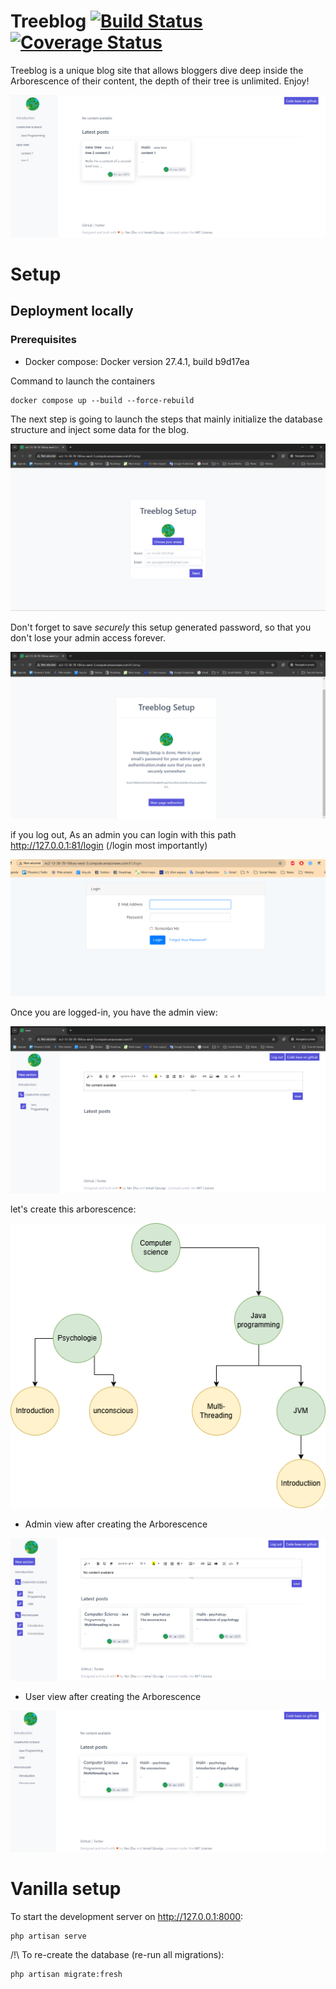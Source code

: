# Treeblog [![Build Status](https://travis-ci.org/isqo/Treeblog.svg?branch=master)](https://travis-ci.org/isqo/Treeblog) [![Coverage Status](https://coveralls.io/repos/github/isqo/Treeblog/badge.svg?branch=master)](https://coveralls.io/github/isqo/Treeblog?branch=master)
Treeblog is a unique blog site that allows bloggers dive deep inside the Arborescence of their content, 
the depth of their tree is unlimited. Enjoy!

<p align="center">
 <img src="https://github.com/isqo/Treeblog/blob/complete-readme/doc/treeblog.png">
</p>

# Setup

## Deployment locally
### Prerequisites
- Docker compose: Docker version 27.4.1, build b9d17ea

  
Command to launch the containers
```
docker compose up --build --force-rebuild
```
The next step is going to launch the steps that mainly initialize the database structure and inject some data for the blog.

<p align="center">
 <img src="https://github.com/isqo/Treeblog/blob/master/doc/setup1.png">
</p>

Don't forget to save *securely* this setup generated password, so that you don't lose your admin access forever.

<p align="center">
<img src="https://github.com/isqo/Treeblog/blob/master/doc/setup2.png">
</p>

  if you log out, As an admin you can login with this path http://127.0.0.1:81/login (/login most importantly)
 
<p align="center">
<img src="https://github.com/isqo/Treeblog/blob/master/doc/login.png">
</p>

 Once you are logged-in, you have the admin view:
 
<p align="center">
<img src="https://github.com/isqo/Treeblog/blob/master/doc/admin-view.png">
</p>

let's create this arborescence:

<p align="center">
<img src="https://github.com/isqo/Treeblog/blob/master/doc/arborescence.png">
</p>

- Admin view after creating the Arborescence
<p align="center">
<img src="https://github.com/isqo/Treeblog/blob/master/doc/admin view.png">
</p>

- User view after creating the Arborescence
<p align="center">
<img src="https://github.com/isqo/Treeblog/blob/master/doc/user view.png">
</p>

# Vanilla setup
To start the development server on <http://127.0.0.1:8000>:

```
php artisan serve
```

/!\ To re-create the database (re-run all migrations):

```
php artisan migrate:fresh
```

